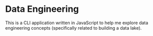 # Data Engineering

This is a CLI application written in JavaScript to help me explore data engineering concepts (specifically related to building a data lake).
